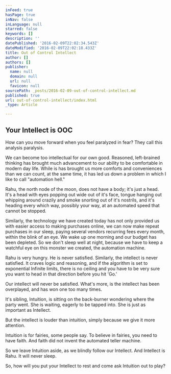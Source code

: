 ```yaml
---
inFeed: true
hasPage: true
inNav: false
inLanguage: null
starred: false
keywords: []
description: ''
datePublished: '2016-02-09T22:02:34.543Z'
dateModified: '2016-02-09T22:02:18.433Z'
title: Out of Control Intellect
author: []
authors: []
publisher:
  name: null
  domain: null
  url: null
  favicon: null
sourcePath: _posts/2016-02-09-out-of-control-intellect.md
published: true
url: out-of-control-intellect/index.html
_type: Article

---
```

## Your Intellect is OOC

How can you move forward when you feel paralyzed in fear? They call this analysis paralysis. 

We can become too intellectual for our own good. Reasoned, left-brained thinking has brought much advancement to our ability to be comfortable in modern day life. While is has brought us more comforts and conveniences than we can count, at the same time, it has led us down a problem in which I like to call "automation hell." 

Rahu, the north node of the moon, does not have a body; it's just a head. It's a head with eyes popping out wide out of it's face, tongue hanging out whipping around crazily and smoke snorting out of it's nostrils, and it's heading every which way, possibly your way, at an automated speed that cannot be stopped.

Similarly, the technology we have created today has not only provided us with easier access to making purchases online, we can now make repeat purchases in our sleep, paying several vendors recurring fees every month, within the blink of an eye. We wake up one morning and our budget has been depleted. So we don't sleep well at night, because we have to keep a watchful eye on this monster we created, the automation machine.

Rahu is very hungry. He is never satisfied. Similarly, the intellect is never satisfied. It craves logic and reasoning, and if the algorithm is set to exponential Infinite limits, there is no ceiling and you have to be very sure you want to head in that direction before you hit 'Go.'

Our intellect will never be satisfied. What's more, is the intellect has been overplayed, and has won one too many times. 

It's sibling, Intuition, is sitting on the back-burner wondering where the party went. She is waiting, eagerly to be tapped into. She is just as important as Intellect. 

But the intellect is louder than intuition, simply because we give it more attention. 

Intuition is for fairies, some people say. To believe in fairies, you need to have faith. And faith did not invent the automated teller machine. 

So we leave Intuition aside, as we blindly follow our Intellect. And Intellect is Rahu. It will never sleep.

So, how will you put your Intellect to rest and come ask Intuition out to play?